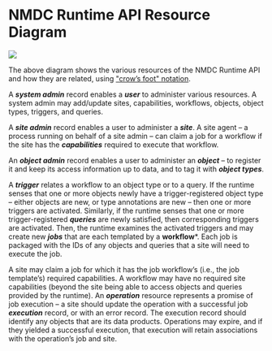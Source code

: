 # NMDC Runtime API Resource Diagram

![](nmdc-runtime-api-resource-diagram.png)

The above diagram shows the various resources of the NMDC Runtime API and how they are related,
using ["crow’s foot"
notation](https://en.wikipedia.org/wiki/Entity%E2%80%93relationship_model#Crow's_foot_notation).

A ***system admin*** record enables a ***user*** to administer various resources. A system admin may
add/update sites, capabilities, workflows, objects, object types, triggers, and queries.

A ***site admin*** record enables a user to administer a ***site***. A site agent – a process
running on behalf of a site admin – can claim a job for a workflow if the site has the
***capabilities*** required to execute that workflow.

An ***object admin*** record enables a user to administer an ***object*** – to register it and keep
its access information up to data, and to tag it with ***object types***.

A ***trigger*** relates a workflow to an object type or to a query. If the runtime senses that one
or more objects newly have a trigger-registered object type – either objects are new, or type
annotations are new – then one or more triggers are activated. Similarly, if the runtime senses that
one or more trigger-registered ***queries*** are newly satisfied, then corresponding triggers are
activated. Then, the runtime examines the activated triggers and may create new ***jobs*** that are
each templated by a **workflow***. Each job is packaged with the IDs of any objects and queries that
a site will need to execute the job.

A site may claim a job for which it has the job workflow’s (i.e., the job template’s) required
capabilities. A workflow may have no required site capabilities (beyond the site being able to
access objects and queries provided by the runtime). An ***operation*** resource represents a
promise of job execution – a site should update the operation with a successful job ***execution***
record, or with an error record. The execution record should identify any objects that are its data
products. Operations may expire, and if they yielded a successful execution, that execution will
retain associations with the operation’s job and site.
